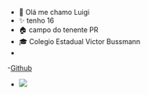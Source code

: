 - 👋 Olá me chamo Luigi
- ✨ tenho 16
- 🏠 campo do tenente PR
- 🎓 Colegio Estadual Victor Bussmann
-
-[Github](https://img.shields.io/badge/GitHub-100000?style=for-the-badge&logo=github&logoColor=white) 
- <img src="https://img.shields.io/badge/JavaScript-F7DF1E?style=for-the-badge&logo=javascript&logoColor=black"/>
